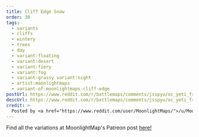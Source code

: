 ```yaml
---
title: Cliff Edge Snow
order: 38
tags:
  - variants
  - cliffs
  - wintery
  - trees
  - day
  - variant:floating
  - variant:desert
  - variant:fiery
  - variant:fog
  - variant:grassy variant:night
  - artist:moonlightmaps
  - variant-of:moonlightmaps-cliff-edge
postUrl: https://www.reddit.com/r/battlemaps/comments/jsspyu/oc_yeti_frost_giant_ice_golem_what_will_your/
descUrl: https://www.reddit.com/r/battlemaps/comments/jsspyu/oc_yeti_frost_giant_ice_golem_what_will_your/gc193rf/
credit: >
  Posted by <a href="https://www.reddit.com/user/MoonlightMaps/">/u/MoonlightMaps</a> to <a href="https://www.reddit.com/r/battlemaps/">/r/battlemaps</a> in Nov, 2020. <br/> Please support the artist on <a href="https://www.patreon.com/Moonlightmaps">Patreon</a>, as well as follow them on <a href="https://twitter.com/_MoonlightMaps">Twitter</a>, <a href="https://www.instagram.com/_moonlightmaps/">Instagram</a>, and <a href="https://www.facebook.com/MoonlightMapsHQ/">Facebook</a>
---
```

Find all the variations at MoonlightMap's Patreon post <a href="https://www.patreon.com/posts/cliff-edge-43640015" title="Cliff Edge by MoonlightMaps on Patreon">here!</a>
